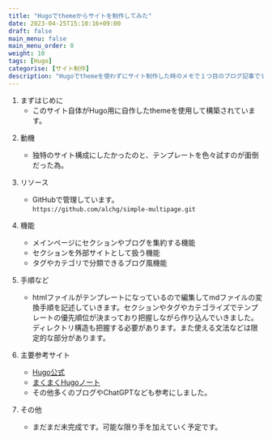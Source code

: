 ```yaml
---
title: "Hugoでthemeからサイトを制作してみた"
date: 2023-04-25T15:10:16+09:00
draft: false
main_menu: false
main_menu_order: 0
weight: 10
tags: [Hugo]
categorise: [サイト制作]
description: "Hugoでthemeを使わずにサイト制作した時のメモで１つ目のブログ記事です。"
---
```

1. まずはじめに  
	- このサイト自体がHugo用に自作したthemeを使用して構築されています。  
<!--more-->
2. 動機  
	- 独特のサイト構成にしたかったのと、テンプレートを色々試すのが面倒だった為。  

3. リソース  
	- GitHubで管理しています。  
`https://github.com/alchg/simple-multipage.git`  
4. 機能  
	- メインページにセクションやブログを集約する機能  
	- セクションを外部サイトとして扱う機能  
	- タグやカテゴリで分類できるブログ風機能  
5. 手順など  
	- htmlファイルがテンプレートになっているので編集してmdファイルの変換手順を記述していきます。セクションやタグやカテゴライズでテンプレートの優先順位が決まっており把握しながら作り込んでいきました。ディレクトリ構造も把握する必要があります。また使える文法などは限定的な部分があります。  

6. 主要参考サイト  
	- [Hugo公式](https://gohugo.io/)  
	- [まくまくHugoノート](https://maku77.github.io/hugo/)  
	- その他多くのブログやChatGPTなども参考にしました。  

7. その他  
	- まだまだ未完成です。可能な限り手を加えていく予定です。  

